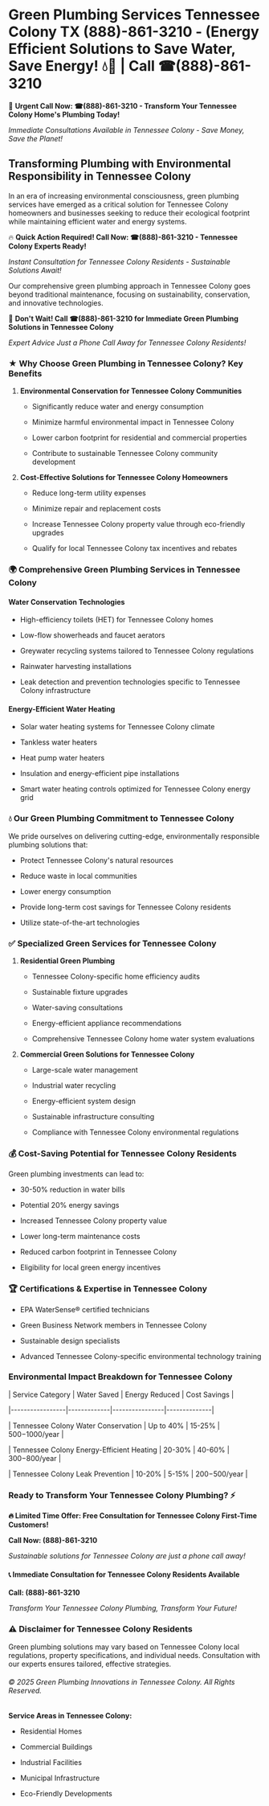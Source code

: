 # Green Plumbing Services Tennessee Colony TX (888)-861-3210 - (Energy Efficient Solutions to Save Water, Save Energy! 💧🌿 | Call ☎(888)-861-3210

🚨 **Urgent Call Now: ☎(888)-861-3210 - Transform Your Tennessee Colony Home's Plumbing Today!**
*Immediate Consultations Available in Tennessee Colony - Save Money, Save the Planet!*

## Transforming Plumbing with Environmental Responsibility in Tennessee Colony

In an era of increasing environmental consciousness, green plumbing services have emerged as a critical solution for Tennessee Colony homeowners and businesses seeking to reduce their ecological footprint while maintaining efficient water and energy systems. 

🔥 **Quick Action Required! Call Now: ☎(888)-861-3210 - Tennessee Colony Experts Ready!**
*Instant Consultation for Tennessee Colony Residents - Sustainable Solutions Await!*

Our comprehensive green plumbing approach in Tennessee Colony goes beyond traditional maintenance, focusing on sustainability, conservation, and innovative technologies.

🚨 **Don't Wait! Call ☎(888)-861-3210 for Immediate Green Plumbing Solutions in Tennessee Colony**
*Expert Advice Just a Phone Call Away for Tennessee Colony Residents!*

### ★ Why Choose Green Plumbing in Tennessee Colony? Key Benefits

1. **Environmental Conservation for Tennessee Colony Communities** 
   - Significantly reduce water and energy consumption
   - Minimize harmful environmental impact in Tennessee Colony
   - Lower carbon footprint for residential and commercial properties
   - Contribute to sustainable Tennessee Colony community development

2. **Cost-Effective Solutions for Tennessee Colony Homeowners** 
   - Reduce long-term utility expenses
   - Minimize repair and replacement costs
   - Increase Tennessee Colony property value through eco-friendly upgrades
   - Qualify for local Tennessee Colony tax incentives and rebates

### 🌍 Comprehensive Green Plumbing Services in Tennessee Colony

#### Water Conservation Technologies
- High-efficiency toilets (HET) for Tennessee Colony homes
- Low-flow showerheads and faucet aerators
- Greywater recycling systems tailored to Tennessee Colony regulations
- Rainwater harvesting installations
- Leak detection and prevention technologies specific to Tennessee Colony infrastructure

#### Energy-Efficient Water Heating
- Solar water heating systems for Tennessee Colony climate
- Tankless water heaters
- Heat pump water heaters
- Insulation and energy-efficient pipe installations
- Smart water heating controls optimized for Tennessee Colony energy grid

### 💧 Our Green Plumbing Commitment to Tennessee Colony

We pride ourselves on delivering cutting-edge, environmentally responsible plumbing solutions that:
- Protect Tennessee Colony's natural resources
- Reduce waste in local communities
- Lower energy consumption
- Provide long-term cost savings for Tennessee Colony residents
- Utilize state-of-the-art technologies

### ✅ Specialized Green Services for Tennessee Colony

1. **Residential Green Plumbing**
   - Tennessee Colony-specific home efficiency audits
   - Sustainable fixture upgrades
   - Water-saving consultations
   - Energy-efficient appliance recommendations
   - Comprehensive Tennessee Colony home water system evaluations

2. **Commercial Green Solutions for Tennessee Colony**
   - Large-scale water management
   - Industrial water recycling
   - Energy-efficient system design
   - Sustainable infrastructure consulting
   - Compliance with Tennessee Colony environmental regulations

### 💰 Cost-Saving Potential for Tennessee Colony Residents

Green plumbing investments can lead to:
- 30-50% reduction in water bills
- Potential 20% energy savings
- Increased Tennessee Colony property value
- Lower long-term maintenance costs
- Reduced carbon footprint in Tennessee Colony
- Eligibility for local green energy incentives

### 🏆 Certifications & Expertise in Tennessee Colony

- EPA WaterSense® certified technicians
- Green Business Network members in Tennessee Colony
- Sustainable design specialists
- Advanced Tennessee Colony-specific environmental technology training

### Environmental Impact Breakdown for Tennessee Colony

| Service Category | Water Saved | Energy Reduced | Cost Savings |
|-----------------|-------------|----------------|--------------|
| Tennessee Colony Water Conservation | Up to 40% | 15-25% | $500-$1000/year |
| Tennessee Colony Energy-Efficient Heating | 20-30% | 40-60% | $300-$800/year |
| Tennessee Colony Leak Prevention | 10-20% | 5-15% | $200-$500/year |

### Ready to Transform Your Tennessee Colony Plumbing? ⚡

**🔥 Limited Time Offer: Free Consultation for Tennessee Colony First-Time Customers!**

**Call Now: (888)-861-3210**
*Sustainable solutions for Tennessee Colony are just a phone call away!*

#### 📞 Immediate Consultation for Tennessee Colony Residents Available

**Call: (888)-861-3210**
*Transform Your Tennessee Colony Plumbing, Transform Your Future!*

### ⚠️ Disclaimer for Tennessee Colony Residents

Green plumbing solutions may vary based on Tennessee Colony local regulations, property specifications, and individual needs. Consultation with our experts ensures tailored, effective strategies.

###### © 2025 Green Plumbing Innovations in Tennessee Colony. All Rights Reserved.

**Service Areas in Tennessee Colony:** 
- Residential Homes
- Commercial Buildings
- Industrial Facilities
- Municipal Infrastructure
- Eco-Friendly Developments